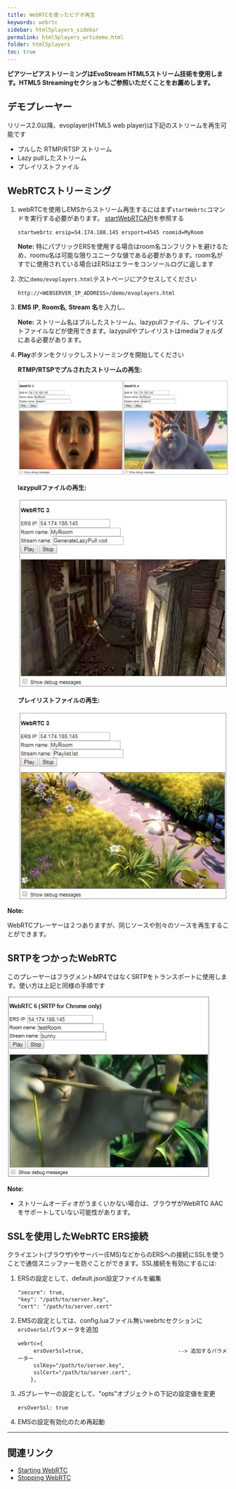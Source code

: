 ```yaml
---
title: WebRTCを使ったビデオ再生
keywords: webrtc
sidebar: html5players_sidebar
permalink: html5players_wrtcdemo.html
folder: html5players
toc: true
---
```


**ピアツーピアストリーミングはEvoStream HTML5ストリーム技術を使用します。HTML5 Streamingセクションもご参照いただくことをお薦めします。**

## デモプレーヤー

リリース2.0以降、evoplayer(HTML5 web player)は下記のストリームを再生可能です

- プルした RTMP/RTSP ストリーム
- Lazy pullしたストリーム
- プレイリストファイル


## WebRTCストリーミング

1. webRTCを使用しEMSからストリーム再生するにはまず`startWebrtc`コマンドを実行する必要があります。 [startWebRTCAPI](/api/api_startWebRTC.html)を参照する


   ```
   startwebrtc ersip=54.174.188.145 ersport=4545 roomid=MyRoom
   ```

   **Note:** 特にパブリックERSを使用する場合はroom名コンフリクトを避けるため、roomu名は可能な限りユニークな値である必要があります。room名がすでに使用されている場合はERSはエラーをコンソールログに返します
   ​

2. 次に`demo/evoplayers.html`テストページにアクセスしてください

   ```
   http://<WEBSERVER_IP_ADDRESS>/demo/evoplayers.html
   ```

3. **EMS IP**, **Room名**, **Stream 名**を入力し、

   **Note:** ストリーム名はプルしたストリーム、lazypullファイル、プレイリストファイルなどが使用できます。lazypullやプレイリストはmediaフォルダにある必要があります。   ​

4. **Play**ボタンをクリックしストリーミングを開始してください


   **RTMP/RTSPでプルされたストリームの再生:**

   ![](/images/html5/webrtc-1.jpg)


   **lazypullファイルの再生:**

   ![](/images/html5/play_wrtc_lazypull.jpg)


   **プレイリストファイルの再生:**

   ![](/images/html5/play_wrtc_playlist.jpg)

**Note:**

WebRTCプレーヤーは２つありますが、同じソースや別々のソースを再生することができます。

## SRTPをつかったWebRTC

このプレーヤーはフラグメントMP4ではなくSRTPをトランスポートに使用します。使い方は上記と同様の手順です

![](/images/html5/play_wrtcsrtp.jpg)

**Note:**

- ストリームオーディオがうまくいかない場合は、ブラウザがWebRTC AACをサポートしていない可能性があります。


## SSLを使用したWebRTC ERS接続

クライエント(ブラウザ)やサーバー(EMS)などからのERSへの接続にSSLを使うことで通信スニッファーを防ぐことができます。SSL接続を有効にするには:

1. ERSの設定として、default.json設定ファイルを編集

   ```
   "secure": true,
   "key": "/path/to/server.key",
   "cert": "/path/to/server.cert"
   ```

2. EMSの設定としては、config.luaファイル無いwebrtcセクションに`ersOverSsl`パラメータを追加

   ```
   webrtc={
   		ersOverSsl=true,                              --> 追加するパラメーター
   		sslKey="/path/to/server.key",
   		sslCert="/path/to/server.cert",
   	   },
   ```

3. JSプレーヤーの設定として、"opts"オブジェクトの下記の設定値を変更

   ```
   ersOverSsl: true
   ```

4. EMSの設定有効化のため再起動

------

## 関連リンク

- [Starting WebRTC](api/startWebRTC.html)
- [Stopping WebRTC](stopWebRTC.html)

